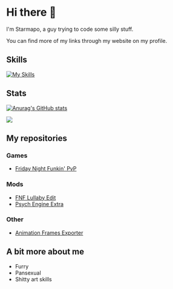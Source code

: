 # Hi there 👋

I'm Starmapo, a guy trying to code some silly stuff.

You can find more of my links through my website on my profile.

## Skills

[![My Skills](https://skillicons.dev/icons?i=haxe,haxeflixel)](https://skillicons.dev)

## Stats

[![Anurag's GitHub stats](https://github-readme-stats.vercel.app/api?username=Starmapo)](https://github.com/anuraghazra/github-readme-stats)

![](https://github-readme-stats.vercel.app/api/top-langs/?username=Starmapo)

## My repositories

### Games

- [Friday Night Funkin' PvP](https://github.com/Starmapo/Funkin-PvP)

### Mods

- [FNF Lullaby Edit](https://github.com/Starmapo/Lullaby-Forever-Fix)
- [Psych Engine Extra](https://github.com/Starmapo/FNF-PsychEngine-Extra)

### Other

- [Animation Frames Exporter](https://github.com/Starmapo/Animation-Frames-Exporter)

## A bit more about me

- Furry
- Pansexual
- Shitty art skills

<!--
**Starmapo/Starmapo** is a ✨ _special_ ✨ repository because its `README.md` (this file) appears on your GitHub profile.

Here are some ideas to get you started:

- 🔭 I’m currently working on ...
- 🌱 I’m currently learning ...
- 👯 I’m looking to collaborate on ...
- 🤔 I’m looking for help with ...
- 💬 Ask me about ...
- 📫 How to reach me: ...
- 😄 Pronouns: ...
- ⚡ Fun fact: ...
-->
